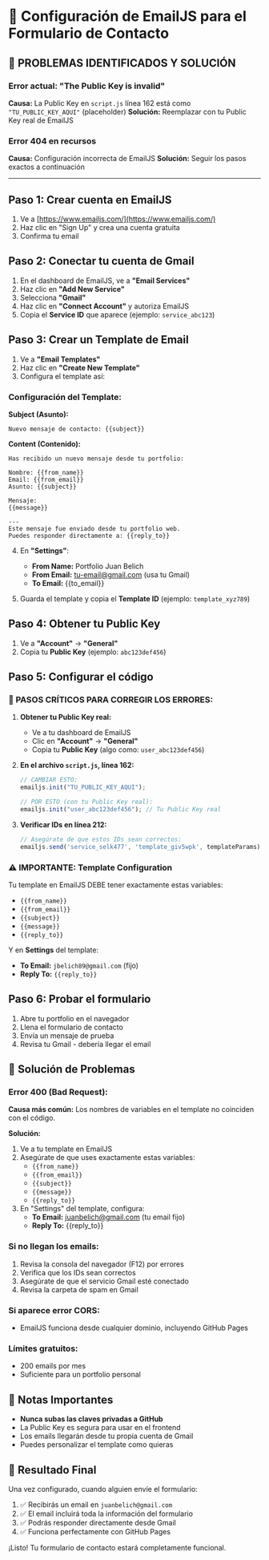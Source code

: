 # 📧 Configuración de EmailJS para el Formulario de Contacto

## 🚨 PROBLEMAS IDENTIFICADOS Y SOLUCIÓN

### Error actual: "The Public Key is invalid"
**Causa:** La Public Key en `script.js` línea 162 está como `"TU_PUBLIC_KEY_AQUI"` (placeholder)
**Solución:** Reemplazar con tu Public Key real de EmailJS

### Error 404 en recursos
**Causa:** Configuración incorrecta de EmailJS
**Solución:** Seguir los pasos exactos a continuación

---

## Paso 1: Crear cuenta en EmailJS

1. Ve a [https://www.emailjs.com/](https://www.emailjs.com/)
2. Haz clic en "Sign Up" y crea una cuenta gratuita
3. Confirma tu email

## Paso 2: Conectar tu cuenta de Gmail

1. En el dashboard de EmailJS, ve a **"Email Services"**
2. Haz clic en **"Add New Service"**
3. Selecciona **"Gmail"**
4. Haz clic en **"Connect Account"** y autoriza EmailJS
5. Copia el **Service ID** que aparece (ejemplo: `service_abc123`)

## Paso 3: Crear un Template de Email

1. Ve a **"Email Templates"**
2. Haz clic en **"Create New Template"**
3. Configura el template así:

### Configuración del Template:

**Subject (Asunto):**
```
Nuevo mensaje de contacto: {{subject}}
```

**Content (Contenido):**
```
Has recibido un nuevo mensaje desde tu portfolio:

Nombre: {{from_name}}
Email: {{from_email}}
Asunto: {{subject}}

Mensaje:
{{message}}

---
Este mensaje fue enviado desde tu portfolio web.
Puedes responder directamente a: {{reply_to}}
```

4. En **"Settings"**:
   - **From Name:** Portfolio Juan Belich
   - **From Email:** tu-email@gmail.com (usa tu Gmail)
   - **To Email:** {{to_email}}

5. Guarda el template y copia el **Template ID** (ejemplo: `template_xyz789`)

## Paso 4: Obtener tu Public Key

1. Ve a **"Account"** → **"General"**
2. Copia tu **Public Key** (ejemplo: `abc123def456`)

## Paso 5: Configurar el código

### 🔧 PASOS CRÍTICOS PARA CORREGIR LOS ERRORES:

1. **Obtener tu Public Key real:**
   - Ve a tu dashboard de EmailJS
   - Clic en **"Account"** → **"General"**
   - Copia tu **Public Key** (algo como: `user_abc123def456`)

2. **En el archivo `script.js`, línea 162:**
   ```javascript
   // CAMBIAR ESTO:
   emailjs.init("TU_PUBLIC_KEY_AQUI");
   
   // POR ESTO (con tu Public Key real):
   emailjs.init("user_abc123def456"); // Tu Public Key real
   ```

3. **Verificar IDs en línea 212:**
   ```javascript
   // Asegúrate de que estos IDs sean correctos:
   emailjs.send('service_selk477', 'template_giv5wpk', templateParams)
   ```

### ⚠️ IMPORTANTE: Template Configuration
Tu template en EmailJS DEBE tener exactamente estas variables:
- `{{from_name}}`
- `{{from_email}}`
- `{{subject}}`
- `{{message}}`
- `{{reply_to}}`

Y en **Settings** del template:
- **To Email:** `jbelich89@gmail.com` (fijo)
- **Reply To:** `{{reply_to}}`

## Paso 6: Probar el formulario

1. Abre tu portfolio en el navegador
2. Llena el formulario de contacto
3. Envía un mensaje de prueba
4. Revisa tu Gmail - debería llegar el email

## 🔧 Solución de Problemas

### Error 400 (Bad Request):
**Causa más común:** Los nombres de variables en el template no coinciden con el código.

**Solución:**
1. Ve a tu template en EmailJS
2. Asegúrate de que uses exactamente estas variables:
   - `{{from_name}}`
   - `{{from_email}}`
   - `{{subject}}`
   - `{{message}}`
   - `{{reply_to}}`
3. En "Settings" del template, configura:
   - **To Email:** juanbelich@gmail.com (tu email fijo)
   - **Reply To:** {{reply_to}}

### Si no llegan los emails:
1. Revisa la consola del navegador (F12) por errores
2. Verifica que los IDs sean correctos
3. Asegúrate de que el servicio Gmail esté conectado
4. Revisa la carpeta de spam en Gmail

### Si aparece error CORS:
- EmailJS funciona desde cualquier dominio, incluyendo GitHub Pages

### Límites gratuitos:
- 200 emails por mes
- Suficiente para un portfolio personal

## 📝 Notas Importantes

- **Nunca subas las claves privadas a GitHub**
- La Public Key es segura para usar en el frontend
- Los emails llegarán desde tu propia cuenta de Gmail
- Puedes personalizar el template como quieras

## 🎯 Resultado Final

Una vez configurado, cuando alguien envíe el formulario:
1. ✅ Recibirás un email en `juanbelich@gmail.com`
2. ✅ El email incluirá toda la información del formulario
3. ✅ Podrás responder directamente desde Gmail
4. ✅ Funciona perfectamente con GitHub Pages

¡Listo! Tu formulario de contacto estará completamente funcional.
